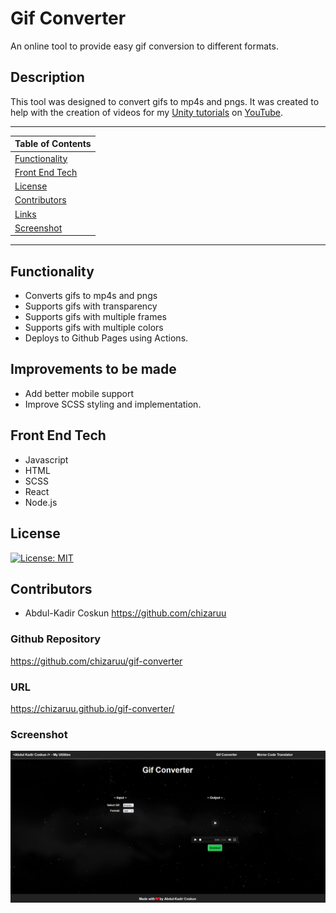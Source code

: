 # Gif Converter

An online tool to provide easy gif conversion to different formats.

## Description

This tool was designed to convert gifs to mp4s and pngs. It was created to help with the creation of videos for my [Unity tutorials](https://www.youtube.com/playlist?list=PLzbRW-gm6o9Zd2zhNnMzwr77xXzCzWJ2d) on [YouTube](https://www.youtube.com/channel/UC8__XEn9chu9LYDxFC4WzIA).

---

| Table of Contents               |
| ------------------------------- |
| [Functionality](#Functionality) |
| [Front End Tech](#FrontEndTech) |
| [License](#License)             |
| [Contributors](#Contributors)   |
| [Links](#Links)                 |
| [Screenshot](#Screenshot)       |

---

## Functionality

-   Converts gifs to mp4s and pngs
-   Supports gifs with transparency
-   Supports gifs with multiple frames
-   Supports gifs with multiple colors
-   Deploys to Github Pages using Actions.

## Improvements to be made

-   Add better mobile support
-   Improve SCSS styling and implementation.

## Front End Tech

-   Javascript
-   HTML
-   SCSS
-   React
-   Node.js

## License

[![License: MIT](https://img.shields.io/badge/License-MIT-yellow.svg)](https://opensource.org/licenses/MIT)

## Contributors

-   Abdul-Kadir Coskun <https://github.com/chizaruu>

### Github Repository

<https://github.com/chizaruu/gif-converter>

### URL

<https://chizaruu.github.io/gif-converter/>

### Screenshot

![landing](./public/images/landing.png)
